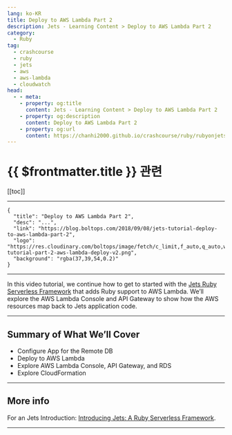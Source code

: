 ```yaml
---
lang: ko-KR
title: Deploy to AWS Lambda Part 2
description: Jets - Learning Content > Deploy to AWS Lambda Part 2
category:
  - Ruby
tag:
  - crashcourse
  - ruby
  - jets
  - aws
  - aws-lambda
  - cloudwatch
head:
  - - meta:
    - property: og:title
      content: Jets - Learning Content > Deploy to AWS Lambda Part 2
    - property: og:description
      content: Deploy to AWS Lambda Part 2
    - property: og:url
      content: https://chanhi2000.github.io/crashcourse/ruby/rubyonjets-learning-content/20180908-jets-tutorial-deploy-to-aws-lambda-part-2.html
---
```


# {{ $frontmatter.title }} 관련

[[toc]]

---

```component VPCard
{
  "title": "Deploy to AWS Lambda Part 2",
  "desc": "...",
  "link": "https://blog.boltops.com/2018/09/08/jets-tutorial-deploy-to-aws-lambda-part-2",
  "logo": "https://res.cloudinary.com/boltops/image/fetch/c_limit,f_auto,q_auto,w_600/https://blog.boltops.com/img/posts/2018/09/jets-tutorial-part-2-aws-lambda-deploy-v2.png",
  "background": "rgba(37,39,54,0.2)"
}
```

---

<VidStack src="youtube/oz3D0FsR0NM" />

In this video tutorial, we continue how to get to started with the [Jets Ruby Serverless Framework](http://rubyonjets.com) that adds Ruby support to AWS Lambda. We’ll explore the AWS Lambda Console and API Gateway to show how the AWS resources map back to Jets application code.

---

## Summary of What We’ll Cover

- Configure App for the Remote DB
- Deploy to AWS Lambda
- Explore AWS Lambda Console, API Gateway, and RDS
- Explore CloudFormation

---

## More info

For an Jets Introduction: [Introducing Jets: A Ruby Serverless Framework](https://blog.boltops.com/2018/08/18/introducing-jets-a-ruby-serverless-framework/).

---

<TagLinks />